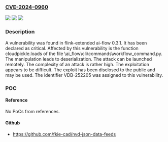 ### [CVE-2024-0960](https://cve.mitre.org/cgi-bin/cvename.cgi?name=CVE-2024-0960)
![](https://img.shields.io/static/v1?label=Product&message=ai-flow&color=blue)
![](https://img.shields.io/static/v1?label=Version&message=%3D%200.3.1%20&color=brighgreen)
![](https://img.shields.io/static/v1?label=Vulnerability&message=CWE-502%20Deserialization&color=brighgreen)

### Description

A vulnerability was found in flink-extended ai-flow 0.3.1. It has been declared as critical. Affected by this vulnerability is the function cloudpickle.loads of the file \ai_flow\cli\commands\workflow_command.py. The manipulation leads to deserialization. The attack can be launched remotely. The complexity of an attack is rather high. The exploitation appears to be difficult. The exploit has been disclosed to the public and may be used. The identifier VDB-252205 was assigned to this vulnerability.

### POC

#### Reference
No PoCs from references.

#### Github
- https://github.com/fkie-cad/nvd-json-data-feeds

